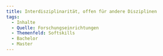 ```yaml
---
title: Interdisziplinarität, offen für andere Disziplinen
tags:
  - Inhalte
  - Quelle: Forschungseinrichtungen
  - Themenfeld: Softskills
  - Bachelor
  - Master
---
```

